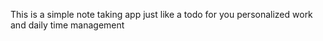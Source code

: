 This is a simple note taking app just like a todo for you personalized work and daily time management
